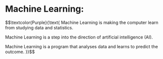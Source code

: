 # Machine Learning:

$$\textcolor{Purple}{\text\{ Machine Learning is making the computer learn from studying data and statistics.

Machine Learning is a step into the direction of artificial intelligence (AI).

Machine Learning is a program that analyses data and learns to predict the outcome. \}}$$
